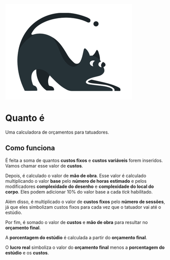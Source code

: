 ![Kiwi, um dos gatinhos do Quanto é](src/assets/gatinho22.png)

# Quanto é

Uma calculadora de orçamentos para tatuadores.

## Como funciona

É feita a soma de quantos **custos fixos** e **custos variáveis** forem inseridos.
Vamos chamar esse valor de **custos**.

Depois, é calculado o valor de **mão de obra**. Esse valor é calculado multiplicando o valor
**base** pelo **número de horas estimado** e pelos modificadores **complexidade do desenho** e
**complexidade do local do corpo**. Eles podem adicionar 10% do valor base a cada _tick_ habilitado.

Além disso, é multiplicado o valor de **custos fixos** pelo **número de sessões**, já que eles
simbolizam custos fixos para cada vez que o tatuador vai até o estúdio.

Por fim, é somado o valor de **custos** e **mão de obra** para resultar no **orçamento final**.

A **porcentagem do estúdio** é calculada a partir do **orçamento final**.

O **lucro real** simboliza o valor do **orçamento final** menos a **porcentagem do estúdio** e os **custos**.
